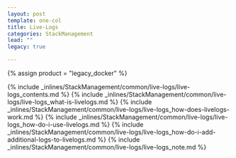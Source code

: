 ```yaml
---
layout: post
template: one-col
title: Live-Logs
categories: StackManagement
lead: ""
legacy: true

---
```

{% assign product = "legacy_docker" %}

{% include _inlines/StackManagement/common/live-logs/live-logs_contents.md %}
{% include _inlines/StackManagement/common/live-logs/live-logs_what-is-livelogs.md %}
{% include _inlines/StackManagement/common/live-logs/live-logs_how-does-livelogs-work.md %}
{% include _inlines/StackManagement/common/live-logs/live-logs_how-do-i-use-livelogs.md %}
{% include _inlines/StackManagement/common/live-logs/live-logs_how-do-i-add-additional-logs-to-livelogs.md %}
{% include _inlines/StackManagement/common/live-logs/live-logs_note.md %}
